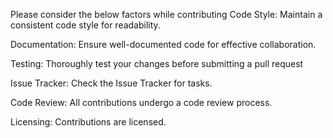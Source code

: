 Please consider the below factors while contributing
Code Style:
Maintain a consistent code style for readability.

Documentation:
Ensure well-documented code for effective collaboration.

Testing:
Thoroughly test your changes before submitting a pull request

Issue Tracker:
Check the Issue Tracker for tasks.

Code Review:
All contributions undergo a code review process.

Licensing:
Contributions are licensed.






